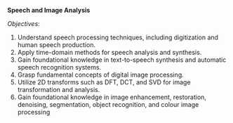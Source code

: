 **Speech and Image Analysis**

_Objectives_:

1. Understand speech processing techniques, including digitization and human speech production.
2. Apply time-domain methods for speech analysis and synthesis.
3. Gain foundational knowledge in text-to-speech synthesis and automatic speech recognition systems.
4. Grasp fundamental concepts of digital image processing.
5. Utilize 2D transforms such as DFT, DCT, and SVD for image transformation and analysis.
6. Gain foundational knowledge in image enhancement, restoration, denoising, segmentation, object recognition,
and colour image processing
